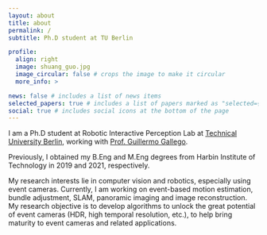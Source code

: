 ```yaml
---
layout: about
title: about
permalink: /
subtitle: Ph.D student at TU Berlin

profile:
  align: right
  image: shuang_guo.jpg
  image_circular: false # crops the image to make it circular
  more_info: >

news: false # includes a list of news items
selected_papers: true # includes a list of papers marked as "selected={true}"
social: true # includes social icons at the bottom of the page
---
```


I am a Ph.D student at Robotic Interactive Perception Lab at [Technical University Berlin](https://www.tu.berlin/), working with [Prof. Guillermo Gallego](https://sites.google.com/view/guillermogallego/home).

Previously, I obtained my B.Eng and M.Eng degrees from Harbin Institute of Technology in 2019 and 2021, respectively.

My research interests lie in computer vision and robotics, especially using event cameras. Currently, I am working on event-based motion estimation, bundle adjustment, SLAM, panoramic imaging and image reconstruction. My research objective is to develop algorithms to unlock the great potential of event cameras (HDR, high temporal resolution, etc.), to help bring maturity to event cameras and related applications.
